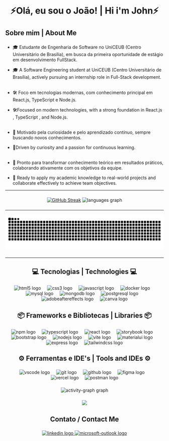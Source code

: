 <h1 align="center">⚡Olá, eu sou o João! | Hi i'm John⚡</h1>

###

<h2 align="left">Sobre mim | About Me</h2>

###

- 🎓 Estudante de Engenharia de Software no UniCEUB (Centro Universitário de Brasília), em busca da primeira oportunidade de estágio em desenvolvimento FullStack.

- 🎓 A Software Engineering student at UniCEUB (Centro Universitário de Brasília), actively pursuing an internship role in Full-Stack development. <br><br>

- 🛠️ Foco em tecnologias modernas, com conhecimento principal em React.js, TypeScript e Node.js.

- 🛠️Focused on modern technologies, with a strong foundation in React.js , TypeScript , and Node.js.<br><br>

- 🌱 Motivado pela curiosidade e pelo aprendizado contínuo, sempre buscando novos conhecimentos.

- 🌱Driven by curiosity and a passion for continuous learning. <br><br>

- 🚀 Pronto para transformar conhecimento teórico em resultados práticos, colaborando ativamente com os objetivos da equipe.

- 🚀 Ready to apply my academic knowledge to real-world projects and collaborate effectively to achieve team objectives.

---

###

<div align="center">
  <a href="https://git.io/streak-stats"><img src="https://streak-stats.demolab.com?user=joaogabrieldev&theme=cobalt&border_radius=8&locale=pt&date_format=j%2Fn%5B%2FY%5D&card_width=500&background=46%2C0F131A%2C2C394D&border=0F131A" alt="GitHub Streak" /></a>
  <img src="https://github-readme-stats.vercel.app/api/top-langs?username=joaogabrieldev&locale=pt-br&hide_title=false&layout=compact&card_width=320&langs_count=6&theme=cobalt&hide_border=false&order=2" height="150" alt="languages graph"  />
</div>

###

---

<img src="https://raw.githubusercontent.com/joaogabrieldev/joaogabrieldev/output/snake.svg" alt="Snake animation" />

###

---

<h2 align="center">💻 Tecnologias | Technologies 💻</h2>

###

<div align="center">
  <img src="https://cdn.jsdelivr.net/gh/devicons/devicon/icons/html5/html5-original.svg" height="40" alt="html5 logo"  />
  <img width="12" />
  <img src="https://cdn.jsdelivr.net/gh/devicons/devicon/icons/css3/css3-original.svg" height="40" alt="css3 logo"  />
  <img width="12" />
  <img src="https://cdn.jsdelivr.net/gh/devicons/devicon/icons/javascript/javascript-original.svg" height="40" alt="javascript logo"  />
  <img width="12" />
  <img src="https://cdn.jsdelivr.net/gh/devicons/devicon/icons/docker/docker-original.svg" height="40" alt="docker logo"  />
  <img width="12" />
  <img src="https://cdn.jsdelivr.net/gh/devicons/devicon/icons/mysql/mysql-original.svg" height="40" alt="mysql logo"  />
  <img width="12" />
  <img src="https://cdn.jsdelivr.net/gh/devicons/devicon/icons/mongodb/mongodb-original.svg" height="40" alt="mongodb logo"  />
  <img width="12" />
  <img src="https://cdn.jsdelivr.net/gh/devicons/devicon/icons/postgresql/postgresql-original.svg" height="40" alt="postgresql logo"  />
  <img width="12" />
  <img src="https://skillicons.dev/icons?i=ae" height="40" alt="adobeaftereffects logo"  />
  <img width="12" />
  <img src="https://cdn.simpleicons.org/canva/00C4CC" height="40" alt="canva logo"  />
</div>

###

<h2 align="center">📦 Frameworks e Bibliotecas | Libraries 📦</h2>

###

<div align="center">
  <img src="https://cdn.jsdelivr.net/gh/devicons/devicon/icons/npm/npm-original-wordmark.svg" height="40" alt="npm logo"  />
  <img width="12" />
  <img src="https://cdn.jsdelivr.net/gh/devicons/devicon/icons/typescript/typescript-original.svg" height="40" alt="typescript logo"  />
  <img width="12" />
  <img src="https://cdn.jsdelivr.net/gh/devicons/devicon/icons/react/react-original.svg" height="40" alt="react logo"  />
  <img width="12" />
  <img src="https://cdn.jsdelivr.net/gh/devicons/devicon/icons/storybook/storybook-original.svg" height="40" alt="storybook logo"  />
  <img width="12" />
  <img src="https://cdn.jsdelivr.net/gh/devicons/devicon/icons/bootstrap/bootstrap-original.svg" height="40" alt="bootstrap logo"  />
  <img width="12" />
  <img src="https://cdn.simpleicons.org/nodedotjs/339933" height="40" alt="nodejs logo"  />
  <img width="12" />
  <img src="https://skillicons.dev/icons?i=vite" height="40" alt="vite logo"  />
  <img width="12" />
  <img src="https://cdn.jsdelivr.net/gh/devicons/devicon/icons/materialui/materialui-original.svg" height="40" alt="materialui logo"  />
  <img width="12" />
  <img src="https://cdn.simpleicons.org/express/000000" height="40" alt="express logo"  />
  <img width="12" />
  <img src="https://cdn.simpleicons.org/tailwindcss/06B6D4" height="40" alt="tailwindcss logo"  />
</div>

###

<h2 align="center">⚙️ Ferramentas e IDE's | Tools and IDEs ⚙️</h2>

###

<div align="center">
  <img src="https://cdn.jsdelivr.net/gh/devicons/devicon/icons/vscode/vscode-original.svg" height="40" alt="vscode logo"  />
  <img width="12" />
  <img src="https://cdn.jsdelivr.net/gh/devicons/devicon/icons/git/git-original.svg" height="40" alt="git logo"  />
  <img width="12" />
  <img src="https://skillicons.dev/icons?i=github" height="40" alt="github logo"  />
  <img width="12" />
  <img src="https://skillicons.dev/icons?i=figma" height="40" alt="figma logo"  />
  <img width="12" />
  <img src="https://skillicons.dev/icons?i=vercel" height="40" alt="vercel logo"  />
  <img width="12" />
  <img src="https://skillicons.dev/icons?i=postman" height="40" alt="postman logo"  />
</div>

###

<div align="center">
  <img src="https://github-readme-activity-graph.vercel.app/graph?username=joaogabrieldev&radius=16&theme=react&area=true&order=5" height="300" alt="activity-graph graph"  />
</div>

###

<div align="center">
  <img src="https://visitor-badge.laobi.icu/badge?page_id=joaogabrieldev.joaogabrieldev&"  />
</div>

###

<h2 align="center">Contato / Contact Me</h2>

###

<div align="center">
  <a href="https://www.linkedin.com/in/joaogabrielrocha/" target="_blank">
    <img src="https://raw.githubusercontent.com/maurodesouza/profile-readme-generator/master/src/assets/icons/social/linkedin/default.svg" width="52" height="40" alt="linkedin logo"  />
  </a>
  <a href="mailto:joaogabriel2r.profissional@hotmail.com" target="_blank">
    <img src="https://raw.githubusercontent.com/maurodesouza/profile-readme-generator/master/src/assets/icons/social/microsoft-outlook/default.svg" width="52" height="40" alt="microsoft-outlook logo"  />
  </a>
</div>
